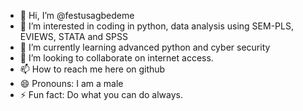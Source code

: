 - 👋 Hi, I’m @festusagbedeme
- 👀 I’m interested in coding in python, data analysis using SEM-PLS, EVIEWS, STATA and SPSS
- 🌱 I’m currently learning advanced python and cyber security 
- 💞️ I’m looking to collaborate on internet access.
- 📫 How to reach me here on github
- 😄 Pronouns: I am a male
- ⚡ Fun fact: Do what you can do always.

<!---
festusagbedeme/festusagbedeme is a ✨ special ✨ repository because its `README.md` (this file) appears on your GitHub profile.
You can click the Preview link to take a look at your changes.
--->
